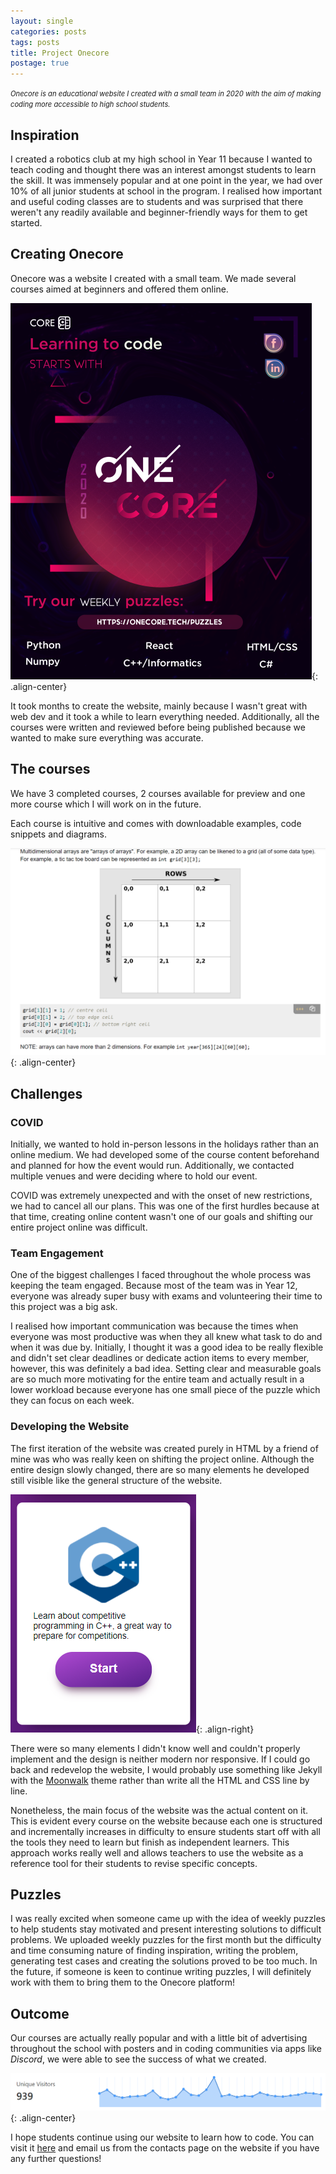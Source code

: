 ```yaml
---
layout: single
categories: posts
tags: posts
title: Project Onecore
postage: true
---
```



*<span style="font-size: 0.8em">Onecore is an educational website I created with a small team in 2020 with the aim of making coding more accessible to high school students.</span>*

## Inspiration

I created a robotics club at my high school in Year 11 because I wanted to teach coding and thought there was an interest amongst students to learn the skill. It was immensely popular and at one point in the year, we had over 10% of all junior students at school in the program. I realised how important and useful coding classes are to students and was surprised that there weren't any readily available and beginner-friendly ways for them to get started.

## Creating Onecore

Onecore was a website I created with a small team. We made several courses aimed at beginners and offered them online.

![](/assets/images/Post-Project_Onecore/poster.png){: .align-center}

It took months to create the website, mainly because I wasn't great with web dev and it took a while to learn everything needed. Additionally, all the courses were written and reviewed before being published because we wanted to make sure everything was accurate.

## The courses

We have 3 completed courses, 2 courses available for preview and one more course which I will work on in the future.

Each course is intuitive and comes with downloadable examples, code snippets and diagrams.

![](/assets/images/Post-Project_Onecore/cpp_tutorial.png){: .align-center}


## Challenges

### COVID

Initially, we wanted to hold in-person lessons in the holidays rather than an online medium. We had developed some of the course content beforehand and planned for how the event would run. Additionally, we contacted multiple venues and were deciding where to hold our event.

COVID was extremely unexpected and with the onset of new restrictions, we had to cancel all our plans. This was one of the first hurdles because at that time, creating online content wasn't one of our goals and shifting our entire project online was difficult.

### Team Engagement

One of the biggest challenges I faced throughout the whole process was keeping the team engaged. Because most of the team was in Year 12, everyone was already super busy with exams and volunteering their time to this project was a big ask.

I realised how important communication was because the times when everyone was most productive was when they all knew what task to do and when it was due by. Initially, I thought it was a good idea to be really flexible and didn't set clear deadlines or dedicate action items to every member, however, this was definitely a bad idea. Setting clear and measurable goals are so much more motivating for the entire team and actually result in a lower workload because everyone has one small piece of the puzzle which they can focus on each week.

### Developing the Website

The first iteration of the website was created purely in HTML by a friend of mine was who was really keen on shifting the project online. Although the entire design slowly changed, there are so many elements he developed still visible like the general structure of the website.

![](/assets/images/Post-Project_Onecore/course_info.png){: .align-right}

There were so many elements I didn't know well and couldn't properly implement and the design is neither modern nor responsive. If I could go back and redevelop the website, I would probably use something like Jekyll with the [Moonwalk](https://jamstackthemes.dev/theme/jekyll-moonwalk/) theme rather than write all the HTML and CSS line by line.

Nonetheless, the main focus of the website was the actual content on it. This is evident every course on the website because each one is structured and incrementally increases in difficulty to ensure students start off with all the tools they need to learn but finish as independent learners. This approach works really well and allows teachers to use the website as a reference tool for their students to revise specific concepts.

## Puzzles

I was really excited when someone came up with the idea of weekly puzzles to help students stay motivated and present interesting solutions to difficult problems. We uploaded weekly puzzles for the first month but the difficulty and time consuming nature of finding inspiration, writing the problem, generating test cases and creating the solutions proved to be too much. In the future, if someone is keen to continue writing puzzles, I will definitely work with them to bring them to the Onecore platform!

## Outcome

Our courses are actually really popular and with a little bit of advertising throughout the school with posters and in coding communities via apps like *Discord*, we were able to see the success of what we created.

![](/assets/images/Post-Project_Onecore/visitors.png){: .align-center}

I hope students continue using our website to learn how to code. You can visit it [here](https://onecore.tech) and email us from the contacts page on the website if you have any further questions!